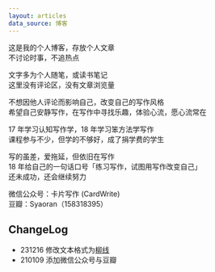 ```yaml
---
layout: articles
data_source: 博客
---
```


这是我的个人博客，存放个人文章  
不讨论时事，不追热点

文字多为个人随笔，或读书笔记  
这里没有评论区，没有文章浏览量  

不想因他人评论而影响自己，改变自己的写作风格  
希望自己安静写作，在写作中寻找乐趣，体验心流，愿心流常在  

17 年学习认知写作学，18 年学习笨方法学写作  
课程参与不少，但学的不够好，成了捐学费的学生  

写的虽差，爱拖延，但依旧在写作  
18 年给自己的一句话口号「练习写作，试图用写作改变自己」  
还未成功，还会继续努力  

微信公众号：卡片写作 (CardWrite)  
豆瓣：Syaoran（158318395）

## ChangeLog

- 231216 修改文本格式为[柳线](https://site.douban.com/231595/widget/notes/15933294/note/329745845/#comments)
- 210109 添加微信公众号与豆瓣
